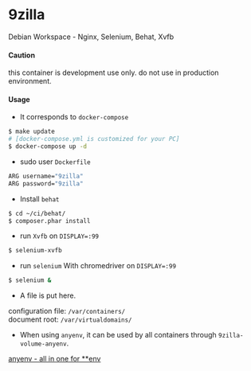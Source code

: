 # 9zilla
Debian Workspace - Nginx, Selenium, Behat, Xvfb

#### Caution
this container is development use only. do not use in production environment.

#### Usage
* It corresponds to `docker-compose`

``` sh
$ make update
# [docker-compose.yml is customized for your PC]
$ docker-compose up -d
```

* sudo user `Dockerfile`

``` sh
ARG username="9zilla"
ARG password="9zilla"
```

* Install `behat`

``` sh
$ cd ~/ci/behat/
$ composer.phar install
```

* run `Xvfb` on `DISPLAY=:99`

``` sh
$ selenium-xvfb
```

* run `selenium` With chromedriver on `DISPLAY=:99`

``` sh
$ selenium &
```

* A file is put here.

configuration file: `/var/containers/`  
document root: `/var/virtualdomains/`

* When using `anyenv`, it can be used by all containers through `9zilla-volume-anyenv`.

[anyenv - all in one for **env](https://github.com/riywo/anyenv)
